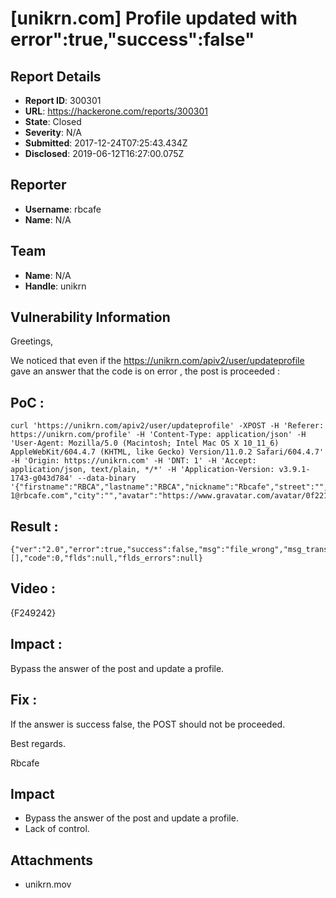 # [unikrn.com] Profile updated with error":true,"success":false"

## Report Details
- **Report ID**: 300301
- **URL**: https://hackerone.com/reports/300301
- **State**: Closed
- **Severity**: N/A
- **Submitted**: 2017-12-24T07:25:43.434Z
- **Disclosed**: 2019-06-12T16:27:00.075Z

## Reporter
- **Username**: rbcafe
- **Name**: N/A

## Team
- **Name**: N/A
- **Handle**: unikrn

## Vulnerability Information
Greetings,

We noticed that even if the https://unikrn.com/apiv2/user/updateprofile gave an answer that the code is on error , the post is proceeded :

PoC :
--

    curl 'https://unikrn.com/apiv2/user/updateprofile' -XPOST -H 'Referer: https://unikrn.com/profile' -H 'Content-Type: application/json' -H 'User-Agent: Mozilla/5.0 (Macintosh; Intel Mac OS X 10_11_6) AppleWebKit/604.4.7 (KHTML, like Gecko) Version/11.0.2 Safari/604.4.7' -H 'Origin: https://unikrn.com' -H 'DNT: 1' -H 'Accept: application/json, text/plain, */*' -H 'Application-Version: v3.9.1-1743-g043d784' --data-binary '{"firstname":"RBCA","lastname":"RBCA","nickname":"Rbcafe","street":"","suburb":"","state":"","shipcountry":null,"postcode":"","telephone":null,"phone_cc":"fr","email":"bounty-1@rbcafe.com","city":"","avatar":"https://www.gravatar.com/avatar/0f2219216ab1e07d370b387d028a6535","session_id":"bb6ig4dqkest1cbp3t11g4mpppjka56m"}'

Result :
--

    {"ver":"2.0","error":true,"success":false,"msg":"file_wrong","msg_trans":"file_wrong","data":[],"code":0,"flds":null,"flds_errors":null}

Video :
--

{F249242}

Impact :
--

Bypass the answer of the post and update a profile.

Fix :
--

If the answer is success false, the POST should not be proceeded.

Best regards.

Rbcafe

## Impact

- Bypass the answer of the post and update a profile.
- Lack of control.

## Attachments
- unikrn.mov

